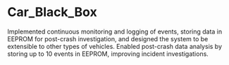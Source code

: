 # Car_Black_Box
Implemented continuous monitoring and logging of events, storing data in EEPROM for post-crash
investigation, and designed the system to be extensible to other types of vehicles.
Enabled post-crash data analysis by storing up to 10 events in EEPROM, improving incident investigations.
